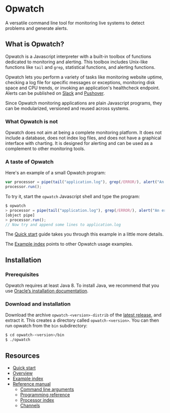 # Opwatch

A versatile command line tool for monitoring live systems to detect problems and generate alerts.
 
## What is Opwatch?

Opwatch is a Javascript interpreter with a built-in toolbox of functions dedicated to monitoring and alerting. 
This toolbox includes Unix-like functions like `tail` and `grep`, statistical functions, and alerting functions.

Opwatch lets you perform a variety of tasks like monitoring website uptime, checking a log file for specific messages
or exceptions, monitoring disk space and CPU trends, or invoking an application's healthcheck endpoint. Alerts can be 
published on [Slack](https://slack.com/) and [Pushover](https://pushover.net/).
 
Since Opwatch monitoring applications are plain Javascript programs, they can be modularized, versioned and reused 
across systems.

### What Opwatch is not
 
Opwatch does not aim at being a complete monitoring platform. It does not include a database, does not index log files, 
and does not have a graphical interface with charting. It is designed for alerting and can be used as a complement to 
other monitoring tools.

### A taste of Opwatch

Here's an example of a small Opwatch program:

```js
var processor = pipe(tail("application.log"), grep(/ERROR/), alert("An error occurred!"));
processor.run();
```

To try it, start the `opwatch` Javascript shell and type the program:

```js
$ opwatch
> processor = pipe(tail("application.log"), grep(/ERROR/), alert("An error occurred!"));
[object pipe]
> processor.run();
// Now try and append some lines to application.log
```

The [Quick start](doc/quickstart.md) guide takes you through this example in a little more details.

The [Example index](doc/examples.md) points to other Opwatch usage examples.

## Installation

### Prerequisites

Opwatch requires at least Java 8. To install Java, we recommend that you use 
[Oracle’s installation documentation](http://docs.oracle.com/javase/8/docs/technotes/guides/install/install_overview.html).

### Download and installation

Download the archive `opwatch-<version>-distrib` of the [latest release](https://github.com/nseniak/opwatch/releases/latest), 
and extract it. This creates a directory called `opwatch-<version>`. You can then run opwatch from the `bin` subdirectory:
 
```sh
$ cd opwatch-<version>/bin
$ ./opwatch
```

## Resources

* [Quick start](doc/quickstart.md)
* [Overview](doc/overview.md)
* [Example index](doc/examples.md)
* [Reference manual](doc/reference/reference.md)
  * [Command line arguments](doc/reference/command.md)
  * [Programming reference](doc/reference/programming.md) 
  * [Processor index](doc/reference/processor/processors.md)
  * [Channels](doc/reference/channels.md)
